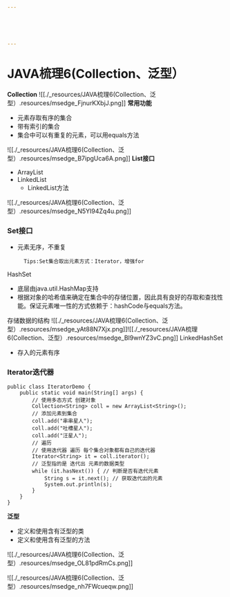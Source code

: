 ```yaml
---





---
```


# JAVA梳理6(Collection、泛型）


**Collection**
![[./_resources/JAVA梳理6(Collection、泛型）.resources/msedge_FjnurKXbjJ.png]]
**常用功能**

* 元素存取有序的集合
* 带有索引的集合
* 集合中可以有重复的元素，可以用equals方法

![[./_resources/JAVA梳理6(Collection、泛型）.resources/msedge_B7ipgUca6A.png]]
**List接口**

* ArrayList
* LinkedList
	* LinkedList方法

![[./_resources/JAVA梳理6(Collection、泛型）.resources/msedge_N5YI94Zq4u.png]]

### Set接口

* 元素无序，不重复

		Tips:Set集合取出元素方式：Iterator，增强for
HashSet

* 底层由java.util.HashMap支持
* 根据对象的哈希值来确定在集合中的存储位置，因此具有良好的存取和查找性能。保证元素唯一性的方式依赖于：hashCode与equals方法。

存储数据的结构
![[./_resources/JAVA梳理6(Collection、泛型）.resources/msedge_yAt88N7Xjx.png]]![[./_resources/JAVA梳理6(Collection、泛型）.resources/msedge_BI9wnYZ3vC.png]]
LinkedHashSet

* 存入的元素有序

### Iterator迭代器

```
public class IteratorDemo {
    public static void main(String[] args) {
        // 使⽤多态⽅式 创建对象
        Collection<String> coll = new ArrayList<String>();
        // 添加元素到集合
        coll.add("串串星⼈");
        coll.add("吐槽星⼈");
        coll.add("汪星⼈");
        // 遍历
        // 使⽤迭代器 遍历 每个集合对象都有⾃⼰的迭代器
        Iterator<String> it = coll.iterator();
        // 泛型指的是 迭代出 元素的数据类型
        while (it.hasNext()) { // 判断是否有迭代元素
            String s = it.next(); // 获取迭代出的元素
            System.out.println(s);
        }
    }
}
```
**泛型**

* 定义和使用含有泛型的类
* 定义和使用含有泛型的方法

![[./_resources/JAVA梳理6(Collection、泛型）.resources/msedge_OL81pdRmCs.png]]

![[./_resources/JAVA梳理6(Collection、泛型）.resources/msedge_nh7FWcueqw.png]]

